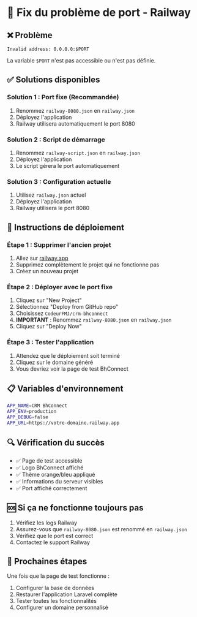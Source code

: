 # 🔧 Fix du problème de port - Railway

## ❌ Problème
```
Invalid address: 0.0.0.0:$PORT
```
La variable `$PORT` n'est pas accessible ou n'est pas définie.

## ✅ Solutions disponibles

### Solution 1 : Port fixe (Recommandée)
1. Renommez `railway-8080.json` en `railway.json`
2. Déployez l'application
3. Railway utilisera automatiquement le port 8080

### Solution 2 : Script de démarrage
1. Renommez `railway-script.json` en `railway.json`
2. Déployez l'application
3. Le script gérera le port automatiquement

### Solution 3 : Configuration actuelle
1. Utilisez `railway.json` actuel
2. Déployez l'application
3. Railway utilisera le port 8080

## 🚀 Instructions de déploiement

### Étape 1 : Supprimer l'ancien projet
1. Allez sur [railway.app](https://railway.app)
2. Supprimez complètement le projet qui ne fonctionne pas
3. Créez un nouveau projet

### Étape 2 : Déployer avec le port fixe
1. Cliquez sur "New Project"
2. Sélectionnez "Deploy from GitHub repo"
3. Choisissez `CodeurFMJ/crm-bhconnect`
4. **IMPORTANT** : Renommez `railway-8080.json` en `railway.json`
5. Cliquez sur "Deploy Now"

### Étape 3 : Tester l'application
1. Attendez que le déploiement soit terminé
2. Cliquez sur le domaine généré
3. Vous devriez voir la page de test BhConnect

## 📋 Variables d'environnement
```bash
APP_NAME=CRM BhConnect
APP_ENV=production
APP_DEBUG=false
APP_URL=https://votre-domaine.railway.app
```

## 🔍 Vérification du succès
- ✅ Page de test accessible
- ✅ Logo BhConnect affiché
- ✅ Thème orange/bleu appliqué
- ✅ Informations du serveur visibles
- ✅ Port affiché correctement

## 🆘 Si ça ne fonctionne toujours pas
1. Vérifiez les logs Railway
2. Assurez-vous que `railway-8080.json` est renommé en `railway.json`
3. Vérifiez que le port est correct
4. Contactez le support Railway

## 📝 Prochaines étapes
Une fois que la page de test fonctionne :
1. Configurer la base de données
2. Restaurer l'application Laravel complète
3. Tester toutes les fonctionnalités
4. Configurer un domaine personnalisé
